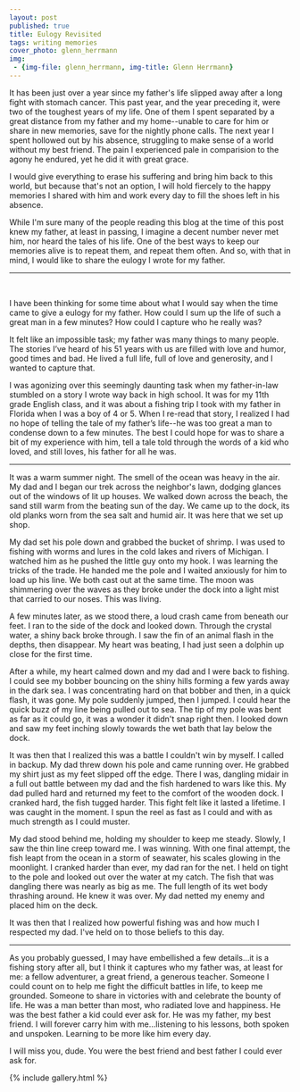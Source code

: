 ```yaml
---
layout: post
published: true
title: Eulogy Revisited
tags: writing memories
cover_photo: glenn_herrmann
img:
 - {img-file: glenn_herrmann, img-title: Glenn Herrmann}
---
```


It has been just over a year since my father's life slipped away after a long fight with stomach cancer. This past year, and the year preceding it, were two of the toughest years of my life. One of them I spent separated by a great distance from my father and my home--unable to care for him or share in new memories, save for the nightly phone calls. The next year I spent hollowed out by his absence, struggling to make sense of a world without my best friend. The pain I experienced pale in comparision to the agony he endured, yet he did it with great grace.

I would give everything to erase his suffering and bring him back to this world, but because that's not an option, I will hold fiercely to the happy memories I shared with him and work every day to fill the shoes left in his absence.

While I'm sure many of the people reading this blog at the time of this post knew my father, at least in passing, I imagine a decent number never met him, nor heard the tales of his life. One of the best ways to keep our memories alive is to repeat them, and repeat them often. And so, with that in mind, I would like to share the eulogy I wrote for my father.
<hr>
<br>

I have been thinking for some time about what I would say when the time came to give a eulogy for my father. How could I sum up the life of such a great man in a few minutes? How could I capture who he really was?

It felt like an impossible task; my father was many things to many people. The stories I’ve heard of his 51 years with us are filled with love and humor, good times and bad. He lived a full life, full of love and generosity, and I wanted to capture that.

I was agonizing over this seemingly daunting task when my father-in-law stumbled on a story I wrote way back in high school. It was for my 11th grade English class, and it was about a fishing trip I took with my father in Florida when I was a boy of 4 or 5. When I re-read that story, I realized I had no hope of telling the tale of my father’s life--he was too great a man to condense down to a few minutes. The best I could hope for was to share a bit of my experience with him, tell a tale told through the words of a kid who loved, and still loves, his father for all he was.

---

It was a warm summer night. The smell of the ocean was heavy in the air. My dad and I began our trek across the neighbor's lawn, dodging glances out of the windows of lit up houses. We walked down across the beach, the sand still warm from the beating sun of the day. We came up to the dock, its old planks worn from the sea salt and humid air. It was here that we set up shop.

My dad set his pole down and grabbed the bucket of shrimp. I was used to fishing with worms and lures in the cold lakes and rivers of Michigan. I watched him as he pushed the little guy onto my hook. I was learning the tricks of the trade. He handed me the pole and I waited anxiously for him to load up his line. We both cast out at the same time. The moon was shimmering over the waves as they broke under the dock into a light mist that carried to our noses. This was living.

A few minutes later, as we stood there, a loud crash came from beneath our feet. I ran to the side of the dock and looked down. Through the crystal water, a shiny back broke through. I saw the fin of an animal flash in the depths, then disappear. My heart was beating, I had just seen a dolphin up close for the first time.

After a while, my heart calmed down and my dad and I were back to fishing. I could see my bobber bouncing on the shiny hills forming a few yards away in the dark sea. I was concentrating hard on that bobber and then, in a quick flash, it was gone. My pole suddenly jumped, then I jumped. I could hear the quick buzz of my line being pulled out to sea. The tip of my pole was bent as far as it could go, it was a wonder it didn't snap right then. I looked down and saw my feet inching slowly towards the wet bath that lay below the dock.

It was then that I realized this was a battle I couldn't win by myself. I called in backup. My dad threw down his pole and came running over. He grabbed my shirt just as my feet slipped off the edge. There I was, dangling midair in a full out battle between my dad and the fish hardened to wars like this. My dad pulled hard and returned my feet to the comfort of the wooden dock. I cranked hard, the fish tugged harder. This fight felt like it lasted a lifetime. I was caught in the moment. I spun the reel as fast as I could and with as much strength as I could muster.

My dad stood behind me, holding my shoulder to keep me steady. Slowly, I saw the thin line creep toward me. I was winning. With one final attempt, the fish leapt from the ocean in a storm of seawater, his scales glowing in the moonlight. I cranked harder than ever, my dad ran for the net. I held on tight to the pole and looked out over the water at my catch. The fish that was dangling there was nearly as big as me. The full length of its wet body thrashing around. He knew it was over. My dad netted my enemy and placed him on the deck. 


It was then that I realized how powerful fishing was and how much I respected my dad. I've held on to those beliefs to this day.

---

As you probably guessed, I may have embellished a few details…it is a fishing story after all, but I think it captures who my father was, at least for me: a fellow adventurer, a great friend, a generous teacher. Someone I could count on to help me fight the difficult battles in life, to keep me grounded. Someone to share in victories with and celebrate the bounty of life. He was a man better than most, who radiated love and happiness. He was the best father a kid could ever ask for. He was my father, my best friend. I will forever carry him with me…listening to his lessons, both spoken and unspoken. Learning to be more like him every day.

I will miss you, dude. You were the best friend and best father I could ever ask for.

{% include gallery.html %}
